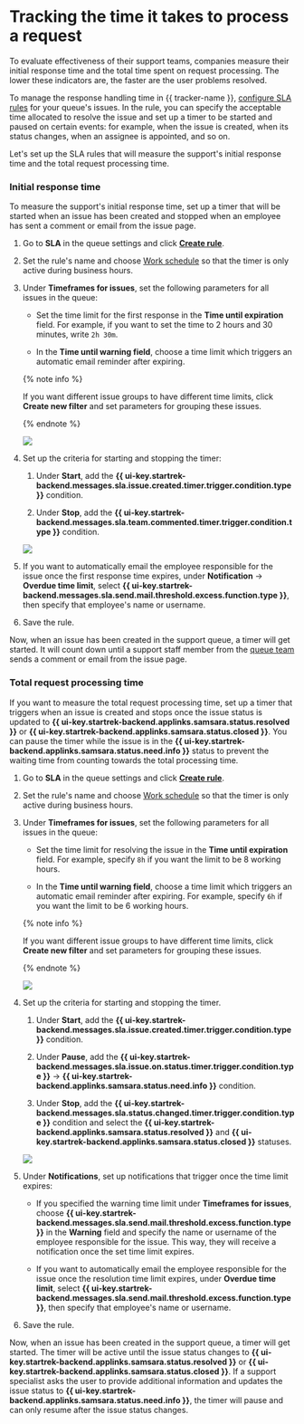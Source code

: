 # Tracking the time it takes to process a request

To evaluate effectiveness of their support teams, companies measure their initial response time and the total time spent on request processing. The lower these indicators are, the faster are the user problems resolved.

To manage the response handling time in {{ tracker-name }}, [configure SLA rules](manager/sla.md) for your queue's issues. In the rule, you can specify the acceptable time allocated to resolve the issue and set up a timer to be started and paused on certain events: for example, when the issue is created, when its status changes, when an assignee is appointed, and so on.

Let's set up the SLA rules that will measure the support's initial response time and the total request processing time.

### Initial response time

To measure the support's initial response time, set up a timer that will be started when an issue has been created and stopped when an employee has sent a comment or email from the issue page.

1. Go to **SLA** in the queue settings and click [**Create rule**](manager/sla.md).

1. Set the rule's name and choose [Work schedule](manager/schedule.md) so that the timer is only active during business hours.

1. Under **Timeframes for issues**, set the following parameters for all issues in the queue:

   - Set the time limit for the first response in the **Time until expiration** field. For example, if you want to set the time to 2 hours and 30 minutes, write `2h 30m`.

   - In the **Time until warning field**, choose a time limit which triggers an automatic email reminder after expiring.

   {% note info %}

   If you want different issue groups to have different time limits, click **Create new filter** and set parameters for grouping these issues.

   {% endnote %}

   ![](../_assets/tracker/support-sla-time-response.png)

1. Set up the criteria for starting and stopping the timer:

   1. Under **Start**, add the **{{ ui-key.startrek-backend.messages.sla.issue.created.timer.trigger.condition.type }}** condition.

   1. Under **Stop**, add the **{{ ui-key.startrek-backend.messages.sla.team.commented.timer.trigger.condition.type }}** condition.

   ![](../_assets/tracker/support-sla-timer.png)

1. If you want to automatically email the employee responsible for the issue once the first response time expires, under **Notification** → **Overdue time limit**, select **{{ ui-key.startrek-backend.messages.sla.send.mail.threshold.excess.function.type }}**, then specify that employee's name or username.

1. Save the rule.

Now, when an issue has been created in the support queue, a timer will get started. It will count down until a support staff member from the [queue team](manager/queue-team.md) sends a comment or email from the issue page.

### Total request processing time

If you want to measure the total request processing time, set up a timer that triggers when an issue is created and stops once the issue status is updated to **{{ ui-key.startrek-backend.applinks.samsara.status.resolved }}** or **{{ ui-key.startrek-backend.applinks.samsara.status.closed }}**. You can pause the timer while the issue is in the **{{ ui-key.startrek-backend.applinks.samsara.status.need.info }}** status to prevent the waiting time from counting towards the total processing time.

1. Go to **SLA** in the queue settings and click [**Create rule**](manager/sla.md).

1. Set the rule's name and choose [Work schedule](manager/schedule.md) so that the timer is only active during business hours.

1. Under **Timeframes for issues**, set the following parameters for all issues in the queue:

   - Set the time limit for resolving the issue in the **Time until expiration** field. For example, specify `8h` if you want the limit to be 8 working hours.

   - In the **Time until warning field**, choose a time limit which triggers an automatic email reminder after expiring. For example, specify `6h` if you want the limit to be 6 working hours.

   {% note info %}

   If you want different issue groups to have different time limits, click **Create new filter** and set parameters for grouping these issues.

   {% endnote %}

   ![](../_assets/tracker/support-sla-time-total.png)

1. Set up the criteria for starting and stopping the timer.

   1. Under **Start**, add the **{{ ui-key.startrek-backend.messages.sla.issue.created.timer.trigger.condition.type }}** condition.

   1. Under **Pause**, add the **{{ ui-key.startrek-backend.messages.sla.issue.on.status.timer.trigger.condition.type }}** → **{{ ui-key.startrek-backend.applinks.samsara.status.need.info }}** condition.

   1. Under **Stop**, add the **{{ ui-key.startrek-backend.messages.sla.status.changed.timer.trigger.condition.type }}** condition and select the **{{ ui-key.startrek-backend.applinks.samsara.status.resolved }}** and **{{ ui-key.startrek-backend.applinks.samsara.status.closed }}** statuses.

   ![](../_assets/tracker/support-sla-timer-total.png)

1. Under **Notifications**, set up notifications that trigger once the time limit expires:

   - If you specified the warning time limit under **Timeframes for issues**, choose **{{ ui-key.startrek-backend.messages.sla.send.mail.threshold.excess.function.type }}** in the **Warning** field and specify the name or username of the employee responsible for the issue. This way, they will receive a notification once the set time limit expires.

   - If you want to automatically email the employee responsible for the issue once the resolution time limit expires, under **Overdue time limit**, select **{{ ui-key.startrek-backend.messages.sla.send.mail.threshold.excess.function.type }}**, then specify that employee's name or username.

1. Save the rule.

Now, when an issue has been created in the support queue, a timer will get started. The timer will be active until the issue status changes to **{{ ui-key.startrek-backend.applinks.samsara.status.resolved }}** or **{{ ui-key.startrek-backend.applinks.samsara.status.closed }}**. If a support specialist asks the user to provide additional information and updates the issue status to **{{ ui-key.startrek-backend.applinks.samsara.status.need.info }}**, the timer will pause and can only resume after the issue status changes.